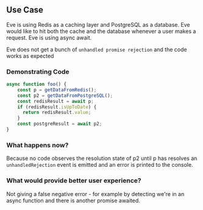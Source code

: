 ## Use Case

Eve is using Redis as a caching layer and PostgreSQL as a database. Eve would like to hit both the cache and the database whenever a user makes a request. Eve is using async await.

Eve does not get a bunch of `unhandled promise rejection` and the code works as expected

### Demonstrating Code


```js
async function foo() {
    const p = getDataFromRedis();
    const p2 = getDataFromPostgreSQL();
    const redisResult = await p;
    if (redisResult.isUpToDate) {
      return redisResult.value;
    }
    const postgreResult = await p2;
}

```

### What happens now?

Because no code observes the resolution state of p2 until p has resolves an `unhandledRejection` event is emitted and an error is printed to the console.

### What would provide better user experience?

Not giving a false negative error - for example by detecting we're in an async function and there is another promise awaited.
